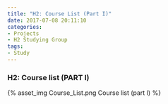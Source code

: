 ```yaml
---
title: "H2: Course List (Part I)"
date: 2017-07-08 20:11:10
categories:
- Projects
- H2 Studying Group
tags:
- Study
---
```


### H2: Course list (PART I)

{% asset_img Course_List.png Course list (part I) %}

